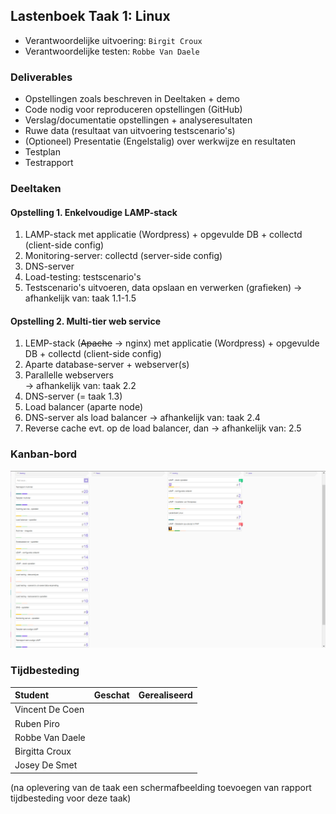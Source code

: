 ## Lastenboek Taak 1: Linux

* Verantwoordelijke uitvoering: `Birgit Croux`
* Verantwoordelijke testen: `Robbe Van Daele`

### Deliverables

* Opstellingen zoals beschreven in Deeltaken + demo
* Code nodig voor reproduceren opstellingen (GitHub)
* Verslag/documentatie opstellingen + analyseresultaten
* Ruwe data (resultaat van uitvoering testscenario's)
* (Optioneel) Presentatie (Engelstalig) over werkwijze en resultaten
* Testplan
* Testrapport

### Deeltaken

#### Opstelling 1. Enkelvoudige LAMP-stack

1. LAMP-stack met applicatie (Wordpress) + opgevulde DB + collectd (client-side config)
2. Monitoring-server: collectd (server-side config)
3. DNS-server
4. Load-testing: testscenario's  
5. Testscenario's uitvoeren, data opslaan en verwerken (grafieken)
  -> afhankelijk van: taak 1.1-1.5

#### Opstelling 2. Multi-tier web service

1. LEMP-stack (~~Apache~~ -> nginx) met applicatie (Wordpress) + opgevulde DB + collectd (client-side config)
2. Aparte database-server + webserver(s)
3. Parallelle webservers  
  -> afhankelijk van: taak 2.2
4. DNS-server (= taak 1.3)
5. Load balancer (aparte node)
6. DNS-server als load balancer
  -> afhankelijk van: taak 2.4
7. Reverse cache
  evt. op de load balancer, dan -> afhankelijk van: 2.5

### Kanban-bord

![Afbeelding huidige toestand Kanban-bord(en) invoegen](/weekrapport/media/w04/kanbanteam.png "huboard team")

### Tijdbesteding

| Student  | Geschat | Gerealiseerd |
| :---     |    ---: |         ---: |
| Vincent De Coen |         |              |
| Ruben Piro |          |              |
| Robbe Van Daele |          |              |
| Birgitta Croux |         |              |
| Josey De Smet|         |              |


(na oplevering van de taak een schermafbeelding toevoegen van rapport tijdbesteding voor deze taak)
